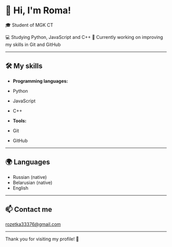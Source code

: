 # 👋 Hi, I'm Roma!

🎓 Student of MGK CT

💻 Studying Python, JavaScript and C++
🌱 Currently working on improving my skills in Git and GitHub

---

## 🛠️ My skills

- **Programming languages:**
- Python
- JavaScript
- C++

- **Tools:**
- Git
- GitHub

---

## 🌍 Languages

- Russian (native)
- Belarusian (native)
- English

---

## 📫 Contact me

[rozetka33376@gmail.com](mailto:rozetka33376@gmail.com)

---
Thank you for visiting my profile! 🚀
